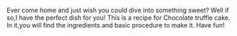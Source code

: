 Ever come home and just wish you could dive into something sweet? 
Well if so,I have the perfect dish for you!
This is a recipe for Chocolate truffle cake.
In it,you will find the ingredients and basic procedure to make it.
Have fun!